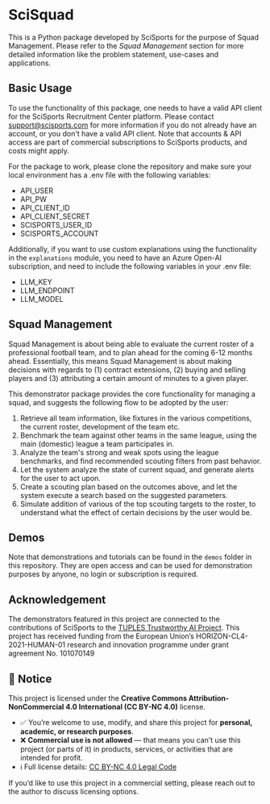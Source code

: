 
# SciSquad
This is a Python package developed by SciSports for the purpose of Squad Management. Please refer 
to the *Squad Management* section for more detailed information like the problem statement, use-cases and applications.

## Basic Usage

To use the functionality of this package, one needs to have a valid API client for the SciSports Recruitment Center
platform. Please contact support@scisports.com for more information if you do not already have an account, or you
don't have a valid API client. Note that accounts & API access are part of commercial subscriptions to SciSports
products, and costs might apply.

For the package to work, please clone the repository and make sure your local environment has a .env file with the
following variables:

* API_USER
* API_PW
* API_CLIENT_ID
* API_CLIENT_SECRET
* SCISPORTS_USER_ID
* SCISPORTS_ACCOUNT

Additionally, if you want to use custom explanations using the functionality in the `explanations` module, you need
to have an Azure Open-AI subscription, and need to include the following variables in your .env file:

* LLM_KEY
* LLM_ENDPOINT
* LLM_MODEL

## Squad Management
Squad Management is about being able to evaluate the current roster of a professional football team, 
and to plan ahead for the coming 6-12 months ahead. Essentially, this means Squad Management is about making decisions 
with regards to (1) contract extensions, (2) buying and selling players and (3) attributing a certain 
amount of minutes to a given player. 

This demonstrator package provides the core functionality for managing a squad, and suggests the following flow to be
adopted by the user:

1. Retrieve all team information, like fixtures in the various competitions, the current roster, development of the team etc. 
2. Benchmark the team against other teams in the same league, using the main (domestic) league a team participates in.
3. Analyze the team's strong and weak spots using the league benchmarks, and find recommended scouting filters from past behavior.
4. Let the system analyze the state of current squad, and generate alerts for the user to act upon.
5. Create a scouting plan based on the outcomes above, and let the system execute a search based on the suggested parameters.
6. Simulate addition of various of the top scouting targets to the roster, to understand what the effect of certain decisions by the user would be.

## Demos

Note that demonstrations and tutorials can be found in the `demos` folder in this repository. They are open access and
can be used for demonstration purposes by anyone, no login or subscription is required.

## Acknowledgement
The demonstrators featured in this project are connected to the contributions of SciSports to 
the [TUPLES Trustworthy AI Project](https://www.tuples.ai). This project has received funding from the 
European Union’s HORIZON-CL4-2021-HUMAN-01 research and innovation programme under grant agreement No. 101070149

## 📜 Notice

This project is licensed under the **Creative Commons Attribution-NonCommercial 4.0 International (CC BY-NC 4.0)** license.

- ✅ You’re welcome to use, modify, and share this project for **personal, academic, or research purposes**.  
- ❌ **Commercial use is not allowed** — that means you can’t use this project (or parts of it) in products, services, or activities that are intended for profit.  
- ℹ️ Full license details: [CC BY-NC 4.0 Legal Code](https://creativecommons.org/licenses/by-nc/4.0/legalcode)  

If you’d like to use this project in a commercial setting, please reach out to the author to discuss licensing options.  
